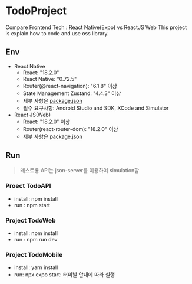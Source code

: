 # TodoProject
Compare Frontend Tech : React Native(Expo) vs ReactJS Web
This project is explain how to code and use oss library.

## Env
- React Native
  - React:  "18.2.0"
  - React Native: "0.72.5"
  - Router(@react-navigation): "6.1.8" 이상
  - State Management Zustand: "4.4.3" 이상
  - 세부 사항은 [package.json](./TodoMobile/package.json)
  - 필수 요구사항: Android Studio and SDK, XCode and Simulator
- React JS(Web)
  - React:  "18.2.0" 이상
  - Router(react-router-dom): "18.2.0" 이상
  - 세부 사항은 [package.json](./TodoWeb/package.json)


## Run
> 테스트용 API는 json-server를 이용하여 simulation함

### Proect TodoAPI
- install: npm install
- run : npm start

### Project TodoWeb
- install: npm install
- run : npm run dev

### Project TodoMobile
- install: yarn install
- run: npx expo start: 터미날 안내에 따라 실행


